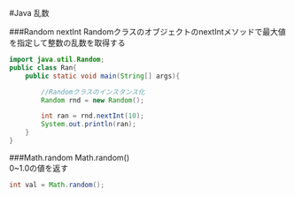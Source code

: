 #Java 乱数

###Random nextInt
RandomクラスのオブジェクトのnextIntメソッドで最大値を指定して整数の乱数を取得する

```java
import java.util.Random;
public class Ran{
    public static void main(String[] args){

        //Randomクラスのインスタンス化
        Random rnd = new Random();

        int ran = rnd.nextInt(10);
        System.out.println(ran);
    }
}
```

###Math.random
Math.random()  
0~1.0の値を返す

```java
int val = Math.random();
```

